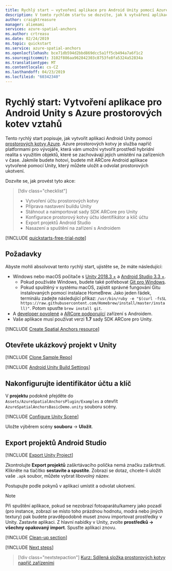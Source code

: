 ```yaml
---
title: Rychlý start – vytvoření aplikace pro Android Unity pomocí Azure prostorových kotvy | Dokumentace Microsoftu
description: V tomto rychlém startu se dozvíte, jak k vytváření aplikací pro Android pomocí Unity pomocí prostorových ukotvení.
author: craigktreasure
manager: aliemami
services: azure-spatial-anchors
ms.author: crtreasu
ms.date: 02/24/2019
ms.topic: quickstart
ms.service: azure-spatial-anchors
ms.openlocfilehash: bce71db594d2bbd869dcc5a1ff5cb494a7a6f1c2
ms.sourcegitcommit: 3102f886aa962842303c8753fe8fa5324a52834a
ms.translationtype: MT
ms.contentlocale: cs-CZ
ms.lasthandoff: 04/23/2019
ms.locfileid: "60342340"
---
```

# <a name="quickstart-create-an-android-unity-app-with-azure-spatial-anchors"></a>Rychlý start: Vytvoření aplikace pro Android Unity s Azure prostorových kotev vztahů

Tento rychlý start popisuje, jak vytvořit aplikaci Android Unity pomocí [prostorových kotvy Azure](../overview.md). Azure prostorových kotvy je služba napříč platformami pro vývojáře, která vám umožní vytvořit prostředí hybridní realita s využitím objektů, které se zachovávají jejich umístění na zařízeních v čase. Jakmile budete hotovi, budete mít ARCore Android aplikace vytvořené pomocí Unity, který můžete uložit a odvolat prostorových ukotvení.

Dozvíte se, jak provést tyto akce:

> [!div class="checklist"]
> * Vytvoření účtu prostorových kotvy
> * Příprava nastavení buildu Unity
> * Stáhnout a naimportovat sady SDK ARCore pro Unity
> * Konfigurace prostorový kotvy účtu identifikátor a klíč účtu
> * Export projektů Android Studio
> * Nasazení a spuštění na zařízení s Androidem

[!INCLUDE [quickstarts-free-trial-note](../../../includes/quickstarts-free-trial-note.md)]

## <a name="prerequisites"></a>Požadavky

Abyste mohli absolvovat tento rychlý start, ujistěte se, že máte následující:

- Windows nebo macOS počítače s <a href="https://unity3d.com/get-unity/download" target="_blank">Unity 2018.3 +</a> a <a href="https://developer.android.com/studio/" target="_blank">Android Studio 3.3 +</a>.
  - Pokud používáte Windows, budete také potřebovat <a href="https://git-scm.com/download/win" target="_blank">Git pro Windows</a>.
  - Pokud spuštěný v systému macOS, zajistit správné fungování Gitu instalovaných pomocí instalace HomeBrew. Jako jeden řádek, terminálu zadejte následující příkaz: `/usr/bin/ruby -e "$(curl -fsSL https://raw.githubusercontent.com/Homebrew/install/master/install)"`. Potom spusťte `brew install git`.
- A <a href="https://developer.android.com/studio/debug/dev-options" target="_blank">developer povolené</a> a <a href="https://developers.google.com/ar/discover/supported-devices" target="_blank">ARCore podporující</a> zařízení s Androidem.
- Vaše aplikace musí používat verzi **1.7** sady SDK ARCore pro Unity.

[!INCLUDE [Create Spatial Anchors resource](../../../includes/spatial-anchors-get-started-create-resource.md)]

## <a name="open-the-sample-project-in-unity"></a>Otevřete ukázkový projekt v Unity

[!INCLUDE [Clone Sample Repo](../../../includes/spatial-anchors-clone-sample-repository.md)]

[!INCLUDE [Android Unity Build Settings](../../../includes/spatial-anchors-unity-android-build-settings.md)]

## <a name="configure-account-identifier-and-key"></a>Nakonfigurujte identifikátor účtu a klíč

V **projektu** podokně přejděte do `Assets/AzureSpatialAnchorsPlugin/Examples` a otevřít `AzureSpatialAnchorsBasicDemo.unity` souboru scény.

[!INCLUDE [Configure Unity Scene](../../../includes/spatial-anchors-unity-configure-scene.md)]

Uložte výběrem scény **souboru** -> **Uložit**.

## <a name="export-the-android-studio-project"></a>Export projektů Android Studio

[!INCLUDE [Export Unity Project](../../../includes/spatial-anchors-unity-export-project-snip.md)]

Zkontrolujte **Export projektů** zaškrtávacího políčka nemá značku zaškrtnutí. Klikněte na tlačítko **sestavíte a spustíte**. Zobrazí se dotaz, chcete-li uložit vaše `.apk` soubor, můžete vybrat libovolný název.

Postupujte podle pokynů v aplikaci umístit a odvolat ukotvení.

> [!NOTE]
> Při spuštění aplikace, pokud se nezobrazí fotoaparátu/kamery jako pozadí (pro instance, zobrazí se místo toho prázdnou hodnotu, modrá nebo jiných textury) pak budete pravděpodobně muset znovu importovat prostředky v Unity. Zastavte aplikaci. Z hlavní nabídky v Unity, zvolte **prostředků -> všechny opakovaný import**. Spusťte aplikaci znovu.

[!INCLUDE [Clean-up section](../../../includes/clean-up-section-portal.md)]

[!INCLUDE [Next steps](../../../includes/spatial-anchors-quickstarts-nextsteps.md)]

> [!div class="nextstepaction"]
> [Kurz: Sdílená složka prostorových kotvy napříč zařízeními](../tutorials/tutorial-share-anchors-across-devices.md)
